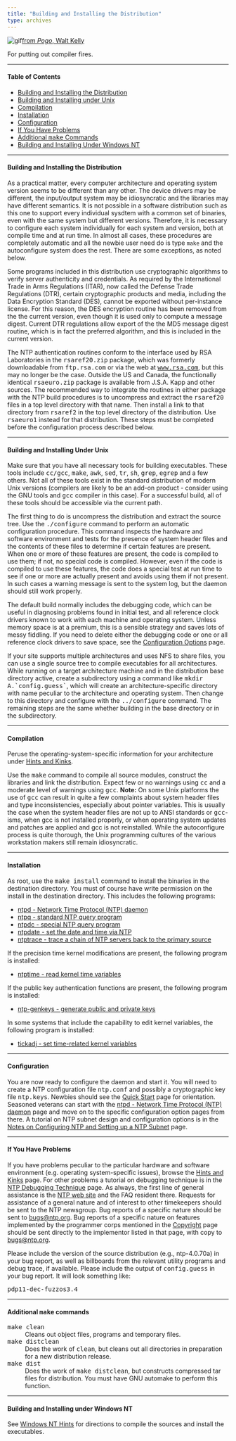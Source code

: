 ```yaml
---
title: "Building and Installing the Distribution"
type: archives
---
```


![gif](/archives/pic/beaver.gif)[from _Pogo_, Walt Kelly](http://www.eecis.udel.edu/%7emills/pictures.html)

For putting out compiler fires.

* * *

#### Table of Contents

*   [Building and Installing the Distribution](/archives/4.1.1/build/#building-and-installing-the-distribution)
*   [Building and Installing under Unix](/archives/4.1.1/build/#building-and-installing-under-unix)
*   [Compilation](/archives/4.1.1/build/#compilation)
*   [Installation](/archives/4.1.1/build/#installation)
*   [Configuration](/archives/4.1.1/build/#configuration)
*   [If You Have Problems](/archives/4.1.1/build/#if-you-have-problems)
*   [Additional <tt>make</tt> Commands](/archives/4.1.1/build/#additional-ttmakett-commands)
*   [Building and Installing Under Windows NT](/archives/4.1.1/build/#building-and-installing-under-windows-nt)

* * *

#### Building and Installing the Distribution

As a practical matter, every computer architecture and operating system version seems to be different than any other. The device drivers may be different, the input/output system may be idiosyncratic and the libraries may have different semantics. It is not possible in a software distribution such as this one to support every individual sysdtem with a common set of binaries, even with the same system but different versions. Therefore, it is necessary to configure each system individually for each system and version, both at compile time and at run time. In almost all cases, these procedures are completely automatic and all the newbie user need do is type `make` and the autoconfigure system does the rest. There are some exceptions, as noted below.

Some programs included in this distribution use cryptographic algorithms to verify server authenticity and credentials. As required by the International Trade in Arms Regulations (ITAR), now called the Defense Trade Regulations (DTR), certain cryptographic products and media, including the Data Encryption Standard (DES), cannot be exported without per-instance license. For this reason, the DES encryption routine has been removed from the the current version, even though it is used only to compute a message digest. Current DTR regulations allow export of the the MD5 message digest routine, which is in fact the preferred algorithm, and this is included in the current version.

The NTP authentication routines conform to the interface used by RSA Laboratories in the <tt>rsaref20.zip</tt> package, which was formerly downloadable from <tt>ftp.rsa.com</tt> or via the web at <tt>www.rsa.com</tt>, but this may no longer be the case. Outside the US and Canada, the functionally identical <tt>rsaeuro.zip</tt> package is available from J.S.A. Kapp and other sources. The recommended way to integrate the routines in either package with the NTP build procedures is to uncompress and extract the <tt>rsaref20</tt> files in a top level directory with that name. Then install a link to that directory from <tt>rsaref2</tt> in the top level directory of the distribution. Use <tt>rsaeuro1</tt> instead for that distribution. These steps must be completed
before the configuration process described below.</p>

* * *

#### Building and Installing Under Unix

Make sure that you have all necessary tools for building executables. These tools include <tt>cc/gcc</tt>, <tt>make</tt>, <tt>awk</tt>, <tt>sed</tt>, <tt>tr</tt>, <tt>sh</tt>, <tt>grep</tt>, <tt>egrep</tt> and a few others. Not all of these tools exist in the standard distribution of modern Unix versions (compilers are likely to be an add-on product - consider using the GNU tools and <tt>gcc</tt> compiler in this case). For a successful build, all of these tools should be accessible via the current path.

The first thing to do is uncompress the distribution and extract the source tree. Use the <tt>./configure</tt> command to perform an automatic configuration procedure. This command inspects the hardware and software environment and tests for the presence of system header files and the contents of these files to determine if certain features are present. When one or more of these features are present, the code is compiled to use them; if not, no special code is compiled. However, even if the code is compiled to use these features, the code does a special test at run time to see if one or more are actually present and avoids using them if not present. In such cases a warning message is sent to the system log, but the daemon should still work properly.

The default build normally includes the debugging code, which can be useful in diagnosing problems found in initial test, and all reference clock drivers known to work with each machine and operating system. Unless memory space is at a premium, this is a sensible strategy and saves lots of messy fiddling. If you need to delete either the debugging code or one or all reference clock drivers to save space, see the [Configuration Options](/archives/4.1.1/config) page.

If your site supports multiple architectures and uses NFS to share files, you can use a single source tree to compile executables for all architectures. While running on a target architecture machine and in the distribution base directory active, create a subdirectory using a command like <tt>mkdir A.\`config.guess\`</tt>, which will create an architecture-specific directory with name peculiar to the architecture and operating system. Then change to this directory and configure with the <tt>../configure</tt> command. The remaining steps are the same whether building in the base directory or in the subdirectory.

* * *

#### Compilation

Peruse the operating-system-specific information for your architecture under [Hints and Kinks](/archives/4.1.1/hints). 

Use the <tt>make</tt> command to compile all source modules, construct the libraries and link the distribution. Expect few or no warnings using <tt>cc</tt> and a moderate level of warnings using <tt>gcc</tt>. **Note:** On some Unix platforms the use of <tt>gcc</tt> can result in quite a few complaints about system header files and type inconsistencies, especially about pointer variables. This is usually the case when the system header files are not up to ANSI standards or <tt>gcc</tt>-isms, when gcc is not installed properly, or when operating system updates and patches are applied and gcc is not reinstalled. While the autoconfigure process is quite thorough, the Unix programming cultures of the various workstation makers still remain idiosyncratic.

* * *

#### Installation

As root, use the <tt>make install</tt> command to install the binaries in the destination directory. You must of course have write permission on the install in the destination directory. This includes the following programs:

* [ntpd - Network Time Protocol (NTP) daemon](/archives/4.1.1/ntpd)
* [ntpq - standard NTP query program](/archives/4.1.1/ntpq)
* [ntpdc - special NTP query program](/archives/4.1.1/ntpdc)
* [ntpdate - set the date and time via NTP](/archives/4.1.1/ntpdate)
* [ntptrace - trace a chain of NTP servers back to the primary source](/archives/4.1.1/ntptrace) 

If the precision time kernel modifications are present, the following program is installed:

* [ntptime - read kernel time variables](/archives/4.1.1/ntptime) 

If the public key authentication functions are present, the following program is installed:

* [ntp-genkeys - generate public and private keys](/archives/4.1.1/genkeys) 

In some systems that include the capability to edit kernel variables, the following program is installed:

* [tickadj - set time-related kernel variables](/archives/4.1.1/tickadj) 

* * *

#### Configuration

You are now ready to configure the daemon and start it. You will need to create a NTP configuration file <tt>ntp.conf</tt> and possibly a cryptographic key file <tt>ntp.keys</tt>. Newbies should see the [Quick Start](/archives/4.1.1/quick) page for orientation. Seasoned veterans can start with the [ntpd - Network Time Protocol (NTP) daemon](/archives/4.1.1/ntpd) page and move on to the specific configuration option pages from there. A tutorial on NTP subnet design and configuration options is in the [Notes on Configuring NTP and Setting up a NTP Subnet](/archives/4.1.1/notes) page.

* * *

#### If You Have Problems

If you have problems peculiar to the particular hardware and software environment (e.g. operating system-specific issues), browse the [Hints and Kinks](/archives/4.1.1/hints) page. For other problems a tutorial on debugging technique is in the [NTP Debugging Technique](/archives/4.1.1/debug) page. As always, the first line of general assistance is the [NTP web site](http://www.ntp.org) and the FAQ resident there. Requests for assistance of a general nature and of interest to other timekeepers should be sent to the NTP newsgroup. Bug reports of a specific nature should be sent to bugs@ntp.org. Bug reports of a specific nature on features implemented by the programmer corps mentioned in the [Copyright](/archives/4.1.1/copyright) page should be sent directly to the implementor listed in that page, with copy to bugs@ntp.org.

Please include the version of the source distribution (e.g., ntp-4.0.70a) in your bug report, as well as billboards from the relevant utility programs and debug trace, if available. Please include the output of <tt>config.guess</tt> in your bug report. It will look something like:

<tt>pdp11-dec-fuzzos3.4</tt>

* * *

#### Additional <tt>make</tt> commands

<dt><tt>make clean</tt></dt>

<dd>Cleans out object files, programs and temporary files.</dd>

<dt><tt>make distclean</tt></dt>

<dd>Does the work of <tt>clean</tt>, but cleans out all directories in preparation for a new distribution release.</dd>

<dt><tt>make dist</tt></dt>

<dd>Does the work of <tt>make distclean</tt>, but constructs compressed tar files for distribution. You must have GNU automake to perform this function.</dd>

* * *

#### Building and Installing under Windows NT

See [Windows NT Hints](/archives/hints/winnt) for directions to compile the sources and install the executables.